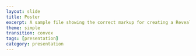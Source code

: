 ```yaml
---
layout: slide
title: Poster
excerpt: A sample file showing the correct markup for creating a Reveal.js slide deck"
theme: simple
transition: convex
tags: [presentation]
category: presentation
---
```

<section data-markdown>
<!--![image](/images/poster2020.png)-->
</section>
